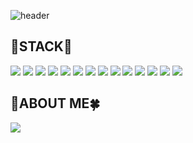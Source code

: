 ![header](https://capsule-render.vercel.app/api?type=waving&color=B6CE8A&height=300&section=header&text=𝐒𝐞𝐄𝐮𝐧'𝐬%20𝔾𝕚𝕥𝕙𝕦𝕓&fontColor=FFF&fontSize=90)

<div>
	  <h2>🌳STACK🌿</h2>
	  <img src="https://img.shields.io/badge/javascript-F7DF1E?style=flat-square&logo=javascript&logoColor=white"/>
	  <img src="https://img.shields.io/badge/typescript-3178C6?style=flat-square&logo=typescript&logoColor=white"/>
	  <img src="https://img.shields.io/badge/React-61DAFB?style=flat-			square&logo=React&logoColor=white"/>
	  <img src="https://img.shields.io/badge/next.js-000000?style=flat-square&logo=next.js&logoColor=white"/>
	  <img src="https://img.shields.io/badge/html5-E34F26?style=flat-square&logo=html5&logoColor=white"/>
	  <img src="https://img.shields.io/badge/Redux-764ABC?style=flat-square&logo=Redux&logoColor=white"/>
	  <img src="https://img.shields.io/badge/recoil-3578E5?style=flat-square&logo=recoil&logoColor=white"/>
	  <img src="https://img.shields.io/badge/reactquery-FF4154?style=flat-square&logo=reactquery&logoColor=white"/>
	  <img src="https://img.shields.io/badge/css3-1572B6?style=flat-square&logo=css3&logoColor=white"/>
	  <img src="https://img.shields.io/badge/sass-CC6699?style=flat-square&logo=sass&logoColor=white"/>
	  <img src="https://img.shields.io/badge/tailwindcss-06B6D4?style=flat-square&logo=tailwindcss&logoColor=white"/>
	  <img src="https://img.shields.io/badge/node-339933?style=flat-square&logo=node.js&logoColor=white"/>
	  <img src="https://img.shields.io/badge/nginx-009639?style=flat-square&logo=nginx&logoColor=white"/>
	  <img src="https://img.shields.io/badge/Git-F05032?style=flat-square&logo=Git&logoColor=white"/>
</div>
<div>
	<h2>🌻ABOUT ME🍀</h2>
	<a href="https://www.notion.so/fivebirdsilver/223f88a3c47849f3ae68969fca3aac05?v=59f7d481d21e47a885cbaee55d1b9073&pvs=4]" target="_blank">
	<img src="https://img.shields.io/badge/Notion-000000?style=flat-square&logo=notion&logoColor=white"/></a>
</div>

